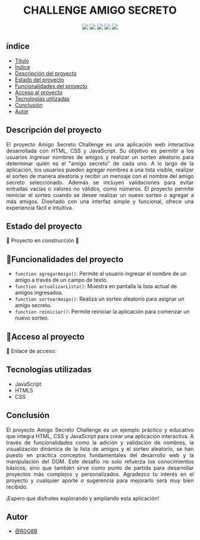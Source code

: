 <h1 id="titulo" align="center">CHALLENGE AMIGO SECRETO</h1>



<p align="center">
  <img src="https://img.shields.io/badge/License-MIT-yellow.svg?style=flat-square">
  <img src="https://img.shields.io/badge/License-GPLv3-blue.svg?style=flat-square">
  <img src="https://img.shields.io/github/stars/R0G8B?style=social">
  <img src="https://img.shields.io/badge/Made%20with-HTML%2C%20CSS%2C%20JS-orange.svg?style=flat-square">
  <img src="https://img.shields.io/badge/STATUS-EN%20DESAROLLO-green">
</p>

## índice
* [Título](#titulo)
* [Índice](#índice)
* [Descripción del proyecto](#descripcion-del-proyecto)
* [Estado del proyecto](#estado-del-proyecto)
* [Funcionalidades del proyecto](#funcionalidades-del-proyecto)
* [Acceso al proyecto](#acceso-al-proyecto)
* [Tecnologías utilizadas](#tecnologias-utilizadas)
* [Conclusión](#conclusion)
* [Autor](#autor)


## Descripción del proyecto
<p align= "justify">El proyecto Amigo Secreto Challenge es una aplicación web interactiva desarrollada con HTML, CSS y JavaScript. 
Su objetivo es permitir a los usuarios ingresar nombres de amigos y realizar un sorteo aleatorio para determinar quién es el "amigo secreto" de cada uno.
A lo largo de la aplicación, los usuarios pueden agregar nombres a una lista visible, realizar el sorteo de manera aleatoria y recibir un mensaje con el nombre del amigo secreto seleccionado.
Además se incluyen validaciones para evitar entradas vacías o valores no válidos, como números.
El proyecto permite reiniciar el sorteo cuando se desee realizar un nuevo sorteo o agregar a más amigos.
Diseñado con una interfaz simple y funcional, ofrece una experiencia fácil e intuitiva.</p>


## Estado del proyecto
:construction: Proyecto en construcción :construction:


## :hammer:Funcionalidades del proyecto
- `function agregarAmigo()`: Permite al usuario ingresar el nombre de un amigo a través de un campo de texto.
- `function actualizarLista()`: Muestra en pantalla la lista actual de amigos ingresados.
- `function sortearAmigo()`: Realiza un sorteo aleatorio para asignar un amigo secreto.
- `function reiniciar()`: Permite reiniciar la aplicación para comenzar un nuevo sorteo.


## 📁Acceso al proyecto
🔗 Enlace de acceso: 


## Tecnologías utilizadas
- JavaScript
- HTML5
- CSS


## Conclusión
<p align="justify">El proyecto Amigo Secreto Challenge es un ejemplo práctico y educativo que integra HTML, CSS y JavaScript para crear una aplicación interactiva.
A través de funcionalidades como la adición y validación de nombres, la visualización dinámica de la lista de amigos y el sorteo aleatorio, se han puesto en práctica conceptos fundamentales del desarrollo web y la manipulación del DOM.
Este desafío no solo refuerza los conocimientos básicos, sino que también sirve como punto de partida para desarrollar proyectos más complejos y personalizados. 
Agradezco tu interés en el proyecto y cualquier aporte o sugerencia para mejorarlo será muy bien recibido.

¡Espero que disfrutes explorando y ampliando esta aplicación!</p>


## Autor
- [@R0G8B](https://github.com/R0G8B)
